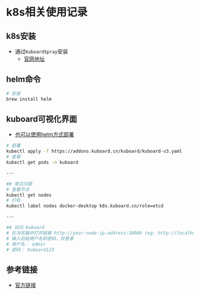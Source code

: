 # k8s相关使用记录

## k8s安装

- 通过`KuboardSpray`安装
  - [官网地址](https://kuboard-spray.cn/)

## helm命令

```bash
# 安装
brew install helm
```

## kuboard可视化界面

- [也可以使用helm方式部署](./kuboard/doc.md)

```bash
# 部署
kubectl apply -f https://addons.kuboard.cn/kuboard/kuboard-v3.yaml
# 查看
kubectl get pods -n kuboard

---

## 常见问题
# 查看节点
kubectl get nodes
# 打标
kubectl label nodes docker-desktop k8s.kuboard.cn/role=etcd

---

## 访问 Kuboard
# 在浏览器中打开链接 http://your-node-ip-address:30080 (eg: http://localhost:30080)
# 输入初始用户名和密码，并登录
# 用户名： admin
# 密码： Kuboard123
```

## 参考链接

- [官方链接](https://kuboard.cn/install/v3/install-in-k8s.html#%E5%AE%89%E8%A3%85)
  